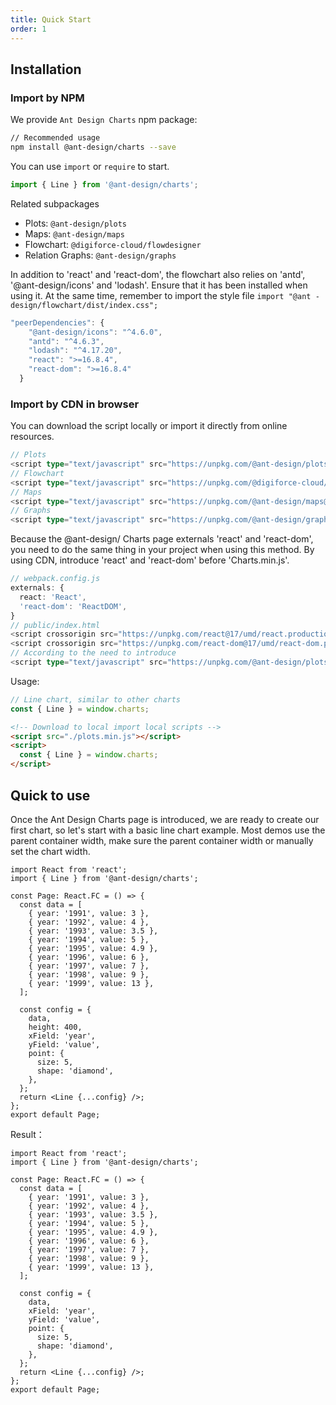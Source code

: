 ```yaml
---
title: Quick Start
order: 1
---
```


## Installation
### Import by NPM

We provide `Ant Design Charts` npm package:

```bash
// Recommended usage
npm install @ant-design/charts --save
```

You can use `import` or `require` to start.

```ts
import { Line } from '@ant-design/charts';
```

Related subpackages
- Plots: `@ant-design/plots`
- Maps: `@ant-design/maps`
- Flowchart: `@digiforce-cloud/flowdesigner`
- Relation Graphs: `@ant-design/graphs`


In addition to 'react' and 'react-dom', the flowchart also relies on 'antd', '@ant-design/icons' and 'lodash'. Ensure that it has been installed when using it. At the same time, remember to import the style file `import "@ant - design/flowchart/dist/index.css"; `

```ts
"peerDependencies": {
    "@ant-design/icons": "^4.6.0",
    "antd": "^4.6.3",
    "lodash": "^4.17.20",
    "react": ">=16.8.4",
    "react-dom": ">=16.8.4"
  }
```

### Import by CDN in browser

You can download the script locally or import it directly from online resources.

```ts
// Plots 
<script type="text/javascript" src="https://unpkg.com/@ant-design/plots@latest/dist/plots.min.js"></script>
// Flowchart 
<script type="text/javascript" src="https://unpkg.com/@digiforce-cloud/flowdesigner@latest/dist/flowchart.min.js"></script>
// Maps 
<script type="text/javascript" src="https://unpkg.com/@ant-design/maps@latest/dist/maps.min.js"></script>
// Graphs 
<script type="text/javascript" src="https://unpkg.com/@ant-design/graphs@latest/dist/graphs.min.js"></script>
```

Because the @ant-design/ Charts page externals 'react' and 'react-dom', you need to do the same thing in your project when using this method. By using CDN, introduce 'react' and 'react-dom' before 'Charts.min.js'.

```ts
// webpack.config.js
externals: {
  react: 'React',
  'react-dom': 'ReactDOM',
}
// public/index.html
<script crossorigin src="https://unpkg.com/react@17/umd/react.production.min.js"></script>
<script crossorigin src="https://unpkg.com/react-dom@17/umd/react-dom.production.min.js"></script>
// According to the need to introduce
<script type="text/javascript" src="https://unpkg.com/@ant-design/plots@latest/dist/plots.min.js"></script>
```

Usage:

```ts
// Line chart, similar to other charts
const { Line } = window.charts;
```


```html
<!-- Download to local import local scripts -->
<script src="./plots.min.js"></script>
<script>
  const { Line } = window.charts;
</script>
```

## Quick to use

Once the Ant Design Charts page is introduced, we are ready to create our first chart, so let's start with a basic line chart example. Most demos use the parent container width, make sure the parent container width or manually set the chart width.

```tsx | pure
import React from 'react';
import { Line } from '@ant-design/charts';

const Page: React.FC = () => {
  const data = [
    { year: '1991', value: 3 },
    { year: '1992', value: 4 },
    { year: '1993', value: 3.5 },
    { year: '1994', value: 5 },
    { year: '1995', value: 4.9 },
    { year: '1996', value: 6 },
    { year: '1997', value: 7 },
    { year: '1998', value: 9 },
    { year: '1999', value: 13 },
  ];

  const config = {
    data,
    height: 400,
    xField: 'year',
    yField: 'value',
    point: {
      size: 5,
      shape: 'diamond',
    },
  };
  return <Line {...config} />;
};
export default Page;
```

Result：

```tsx
import React from 'react';
import { Line } from '@ant-design/charts';

const Page: React.FC = () => {
  const data = [
    { year: '1991', value: 3 },
    { year: '1992', value: 4 },
    { year: '1993', value: 3.5 },
    { year: '1994', value: 5 },
    { year: '1995', value: 4.9 },
    { year: '1996', value: 6 },
    { year: '1997', value: 7 },
    { year: '1998', value: 9 },
    { year: '1999', value: 13 },
  ];

  const config = {
    data,
    xField: 'year',
    yField: 'value',
    point: {
      size: 5,
      shape: 'diamond',
    },
  };
  return <Line {...config} />;
};
export default Page;
```